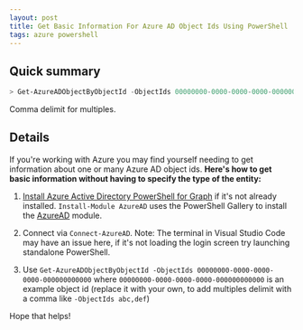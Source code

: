 ```yaml
---
layout: post
title: Get Basic Information For Azure AD Object Ids Using PowerShell
tags: azure powershell
---
```


## Quick summary

```powershell
> Get-AzureADObjectByObjectId -ObjectIds 00000000-0000-0000-0000-000000000000
```

Comma delimit for multiples.

## Details

If you're working with Azure you may find yourself needing to get information about one or many Azure AD object ids. **Here's how to get basic information without having to specify the type of the entity:**

1. [Install Azure Active Directory PowerShell for Graph](https://learn.microsoft.com/en-us/powershell/azure/active-directory/install-adv2) if it's not already installed. `Install-Module AzureAD` uses the PowerShell Gallery to install the [AzureAD](https://www.powershellgallery.com/packages/AzureAD) module.

1. Connect via `Connect-AzureAD`. Note: The terminal in Visual Studio Code may have an issue here, if it's not loading the login screen try launching standalone PowerShell.

1. Use `Get-AzureADObjectByObjectId -ObjectIds 00000000-0000-0000-0000-000000000000` where `00000000-0000-0000-0000-000000000000` is an example object id (replace it with your own, to add multiples delimit with a comma like `-ObjectIds abc,def`)

Hope that helps!
